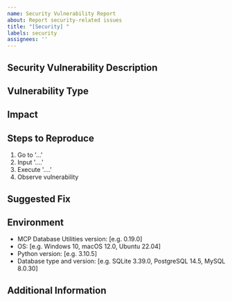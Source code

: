 ```yaml
---
name: Security Vulnerability Report
about: Report security-related issues
title: "[Security] "
labels: security
assignees: ''
---
```


<!-- 
Language Selection / 语言选择:
English | 
[中文](https://github.com/donghao1393/mcp-dbutils/issues/new?template=security_vulnerability_zh.md) | 
[Français](https://github.com/donghao1393/mcp-dbutils/issues/new?template=security_vulnerability_fr.md) | 
[Español](https://github.com/donghao1393/mcp-dbutils/issues/new?template=security_vulnerability_es.md) | 
[العربية](https://github.com/donghao1393/mcp-dbutils/issues/new?template=security_vulnerability_ar.md) | 
[Русский](https://github.com/donghao1393/mcp-dbutils/issues/new?template=security_vulnerability_ru.md)
-->

## Security Vulnerability Description
<!-- A clear and concise description of the security vulnerability -->

## Vulnerability Type
<!-- Specify the type of vulnerability, e.g., SQL Injection, Cross-Site Scripting (XSS), Privilege Escalation, Information Disclosure, etc. -->

## Impact
<!-- Describe the potential impact and severity of this vulnerability -->

## Steps to Reproduce
<!-- Steps to reproduce the security vulnerability -->
1. Go to '...'
2. Input '....'
3. Execute '....'
4. Observe vulnerability

## Suggested Fix
<!-- If possible, provide suggestions for fixing this vulnerability -->

## Environment
<!-- Please provide detailed information about your environment -->
- MCP Database Utilities version: [e.g. 0.19.0]
- OS: [e.g. Windows 10, macOS 12.0, Ubuntu 22.04]
- Python version: [e.g. 3.10.5]
- Database type and version: [e.g. SQLite 3.39.0, PostgreSQL 14.5, MySQL 8.0.30]

## Additional Information
<!-- Add any other context about the security vulnerability here -->
